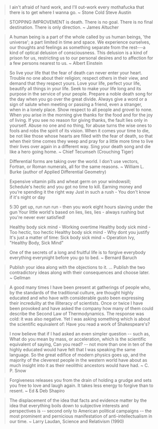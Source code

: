 
> I ain't afraid of hard work, and I'll out-work every mothafucka that there is to get where I wanna go.
~ Stone Cold Steve Austin

> STOPPING IMPROVEMENT is death. There is no goal. There is no final destination. There is only direction.
~ James Altucher

> A human being is a part of the whole called by us human beings, 'the universe'; a part limited in time and 
> space. We experience ourselves, our thoughts and feelings as something separate from the rest---a kind of optical 
> delusion of consciousness. This delusion is a kind of prison for us, restricting us to our personal desires and to 
> affection for a few persons nearest to us.
~ Albert Einstein


> So live your life that the fear of death can never enter your heart. Trouble no one about their religion; respect others in their 
> view, and demand that they respect yours. Love your life, perfect your life, beautify all things in your life. Seek to make your 
> life long and its purpose in the service of your people. Prepare a noble death song for the day when you go over the great 
> divide. Always give a word or a sign of salute when meeting or passing a friend, even a stranger, when in a lonely place. Show 
> respect to all people and grovel to none. When you arise in the morning give thanks for the food and for the joy of living. If you 
> see no reason for giving thanks, the fault lies only in yourself. Abuse no one and no thing, for abuse turns the wise ones to fools 
> and robs the spirit of its vision. When it comes your time to die, be not like those whose hearts are filled with the fear of death, 
> so that when their time comes they weep and pray for a little more time to live their lives over again in a different way. Sing your 
> death song and die like a hero going home.
~ Chief Tecumseh (Crouching Tiger)

> Differential forms are taking over the world. I don't use vectors, Fortran, or Roman numerals, all for the same reasons.
~ William L. Burke (author of Applied Differential Geometry)

> Expensive vitamin pills and wheat germ on your windowsill;
> Schedule's hectic and you got no time to kill.
> Earning money and you’re spending it the right way
> Just in such a rush - You don't know if it's night or day
> 
> 5:30 get up, run run run - then you work eight hours slaving under the gun
> Your little world's based on lies, lies, lies - always rushing but you're never ever satisfied!
>
> Healthy body sick mind - Working overtime
> Healthy body sick mind - Too hectic, too hectic
> Healthy body sick mind - Why dont you justify
> It's just a matter of time: Sick body sick mind
~ Operation Ivy, "Healthy Body, Sick Mind"

> One of the secrets of a long and fruitful life is to forgive everybody everything everynight before you go to bed.
~ Bernard Baruch


> Publish your idea along with the objections to it. ... Publish the two contradictory ideas along with their consequences
> and choose later.
~ Gellman

> A good many times I have been present at gatherings of people who, by the standards of the traditional culture, are thought highly educated and who have with considerable gusto been expressing their incredulity at the illiteracy of scientists. Once or twice I have been provoked and have asked the company how many of them could describe the Second Law of Thermodynamics. The response was cold: it was also negative. Yet I was asking something which is about the scientific equivalent of: Have you read a work of Shakespeare's? 
>
> I now believe that if I had asked an even simpler question -- such as, What do you mean by mass, or acceleration, which is the scientific equivalent of saying, Can you read? -- not more than one in ten of the highly educated would have felt that I was speaking the same language. So the great edifice of modern physics goes up, and the majority of the cleverest people in the western world have about as much insight into it as their neolithic ancestors would have had.
~ C. P. Snow

> Forgiveness releases you from the drain of holding a grudge and sets you free to love and laugh again. It takes less energy to forgive than to resent.
~ Ed & Deb Shapiro

> The displacement of the idea that facts and evidence matter by the idea that everything boils down to subjective interests and perspectives is -- second only to American political campaigns -- the most prominent and pernicious manifestation of anti-intellectualism in our time.
~ Larry Laudan, Science and Relativism (1990) 
